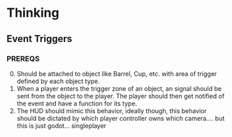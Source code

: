 # Thinking


## Event Triggers

### PREREQS
0. Should be attached to object like Barrel, Cup, etc. with area of trigger defined by each object type.
1.  When a player enters the trigger zone of an object, an signal should be sent from the object to the player. The player should then get notified of the event and have a function for its type.
2. The HUD should mimic this behavior, ideally though, this behavior should be dictated by which player controller owns which camera....
    but this is just godot... singleplayer
        
    

